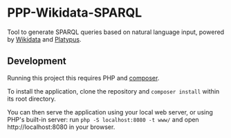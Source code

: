 # PPP-Wikidata-SPARQL

Tool to generate SPARQL queries based on natural language input,
powered by [Wikidata](https://www.wikidata.org/) and [Platypus](https://projetpp.github.io/). 

## Development

Running this project this requires PHP and [composer](https://getcomposer.org/).

To install the application, clone the repository and `composer install` within its root directory.

You can then serve the application using your local web server, or using PHP's built-in server: run `php -S localhost:8080 -t www/` and open http://localhost:8080 in your browser.
